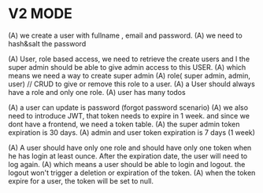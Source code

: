 # V2 MODE

(A)  we create a user with fullname , email and password.
(A) we need to hash&salt the password

(A) User, role based access, we need to retrieve the create users and I the super admin should be able to give admin access to this USER. 
(A) which means we need a way to create super admin
(A) role( super admin, admin, user) // CRUD to give or remove this role to a user. 
(A) a User should always have a  role and only one role.
(A) user has many todos

(A) a user can update is password (forgot password scenario)
(A) we also need to introduce JWT, that token needs to expire in 1 week. and since we dont have a frontend, we need a token table. 
(A) the super admin token expiration is 30 days.
(A) admin and user token expiration is 7 days (1 week)

(A) A user should have only one role and should have only one token when he has login at least ounce. After the expiration date, the user will need to log again.
(A) which means a user should be able to login and logout. the logout won't trigger a deletion or expiration of the token.
(A) when the token expire for a user, the token will be set to null.
